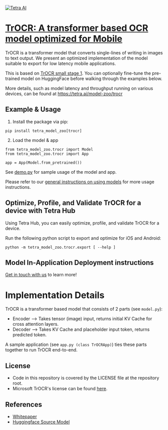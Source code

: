 [![Tetra AI](https://tetra.ai/img/logo.svg)](https://tetra.ai/)

# [TrOCR: A transformer based OCR model optimized for Mobile](https://tetra.ai/model-zoo/trocr)

TrOCR is a transformer model that converts single-lines of writing in images to text output.
We present an optimized implementation of the model suitable to export for low latency mobile applications.

This is based on [TrOCR small stage 1](https://huggingface.co/microsoft/trocr-small-stage1). You can optionally
fine-tune the pre-trained model on HuggingFace before walking through the examples below.

More details, such as model latency and throughput running on various devices, can be found at https://tetra.ai/model-zoo/trocr

## Example & Usage

1. Install the package via pip:
```
pip install tetra_model_zoo[trocr]
```

2. Load the model & app
```
from tetra_model_zoo.trocr import Model
from tetra_model_zoo.trocr import App

app = App(Model.from_pretrained())
```

See [demo.py](demo.py) for sample usage of the model and app.

Please refer to our [general instructions on using models](../../#tetra-model-zoo) for more usage instructions.

## Optimize, Profile, and Validate TrOCR for a device with Tetra Hub
Using Tetra Hub, you can easily optimize, profile, and validate TrOCR for a device.

Run the following python script to export and optimize for iOS and Android:
```
python -m tetra_model_zoo.trocr.export [ --help ]
```

## Model In-Application Deployment instructions
<a href="mailto:support@tetra.ai?subject=Request Access for Tetra Hub&body=Interest in using TrOCR in model zoo for deploying on-device.">Get in touch with us</a> to learn more!

# Implementation Details
TrOCR is a transformer based model that consists of 2 parts (see `model.py`):
* Encoder --> Takes tensor (image) input, returns initial KV Cache for cross attention layers.
* Decoder --> Takes KV Cache and placeholder input token, returns predicted token.

A sample application (see `app.py (class TrOCRApp)`) ties these parts together to run TrOCR end-to-end.

## License
- Code in this repository is covered by the LICENSE file at the repository root.
- Microsoft TrOCR's license can be found [here](https://github.com/microsoft/unilm/blob/master/LICENSE).

## References
* [Whitepaper](https://arxiv.org/abs/2109.10282)
* [Huggingface Source Model](https://huggingface.co/microsoft/trocr-small-stage1)
